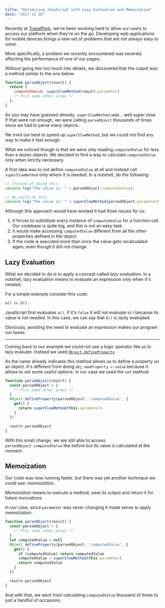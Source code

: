 ```yaml
---
title: "Optimizing JavaScript with Lazy Evaluation and Memoization"
date: "2017-11-10"
---
```


Recently at
<a href="https://www.travelperk.com/" target="_blank">TravelPerk</a>, we've been
working hard to allow our users to access our platform when they're on the go.
Developing web applications for mobile devices brings a new set of problems that
are not always easy to solve.

More specifically, a problem we recently encountered was severely affecting the
performance of one of our pages.

Without going into too much into details, we discovered that the culprit was a
method similar to the one below:

```js
function parseObject(result) {
  return {
    computedValue: superSlowMethod(result.parameter)
    /* Plus some other props */
  };
}
```

As you may have guessed already, `superSlowMethod` was&hellip; well super slow.
If that were not enough, we were calling `parseObject` thousands of times since
we had to parse many objects.

We tried our best to speed up `superSlowMethod`, but we could not find any way
to make it fast enough.

What we noticed though is that we were only reading `computedValue` for less
than a dozen objects. We decided to find a way to calculate `computedValue` only
when strictly necessary.

A first idea was to not define `computedValue` at all and instead call
`superSlowMethod` only where it is needed. In a nutshell, do the following:

```js
// Instead of doing this
console.log("The value is: " + parsedObject.computedValue);

// We would do this
console.log("The value is: " + superSlowMethod(parsedObject.parameter));
```

Although this approach would have worked it had three issues for us:

1. It forces to substitute every instance of `computedValue` for a function
   call. Our codebase is quite big, and this is not an easy task.
1. It would make accessing `computedValue` different from all the other
   properties defined in the object.
1. If the code is executed more than once the value gets recalculated again,
   even though it did not change.

## Lazy Evaluation

What we decided to do is to apply a concept called _lazy evaluation_. In a
nutshell, lazy evaluation means to evaluate an expression only when it's needed.

For a simple example consider this code:

```js
a() && b();
```

JavaScript first evaluates `a()`, if it's `false` it will not evaluate `b()`
because its value is not needed. In this case, we can say that `b()` is lazily
evaluated.

Obviously, avoiding the need to evaluate an expression makes our program run
faster.

---

Coming back to our example we could not use a logic operator like `&&` to lazy
evaluate. Instead we used
<a href="https://developer.mozilla.org/en-US/docs/Web/JavaScript/Reference/Global_Objects/Object/defineProperty" target="_blank">`Object.defineProperty`</a>.

As the name already indicates this method allows us to define a property on an
object. It's different from doing `obj.newProperty = value` because it allows to
set some useful options. In our case we used the `set` method:

```js
function parseObject(result) {
  const parsedObject = {
    /* Plus some other props */
  }
  Object.defineProperty(parsedObject, 'computedValue', {
    get() {
      return superSlowMethod(this.parameter)
    }
  })

  reutrn parsedObject
}
```

With this small change, we are still able to access `parsedObject.computedValue`
like before but its value is calculated at the moment.

## Memoization

Our code was now running faster, but there was yet another technique we could
use: _memoization_.

Memoization means to execute a method, save its output and return it for future
invocations.

In our case, since `parameter` was never changing it made sense to apply
memoization:

```js
function parseObject(result) {
  const parsedObject = {
    /* Plus some other props */
  }
  let computedValue = null
  Object.defineProperty(parsedObject, 'computedValue', {
    get() {
      if (computedValue) return computedValue
      computedValue = superSlowMethod(this.parameter)
      return computedValue
    }
  })

  reutrn parsedObject
}
```

And with that, we went from calculating `computedValue` thousand of times to
just a handful of occasions.
